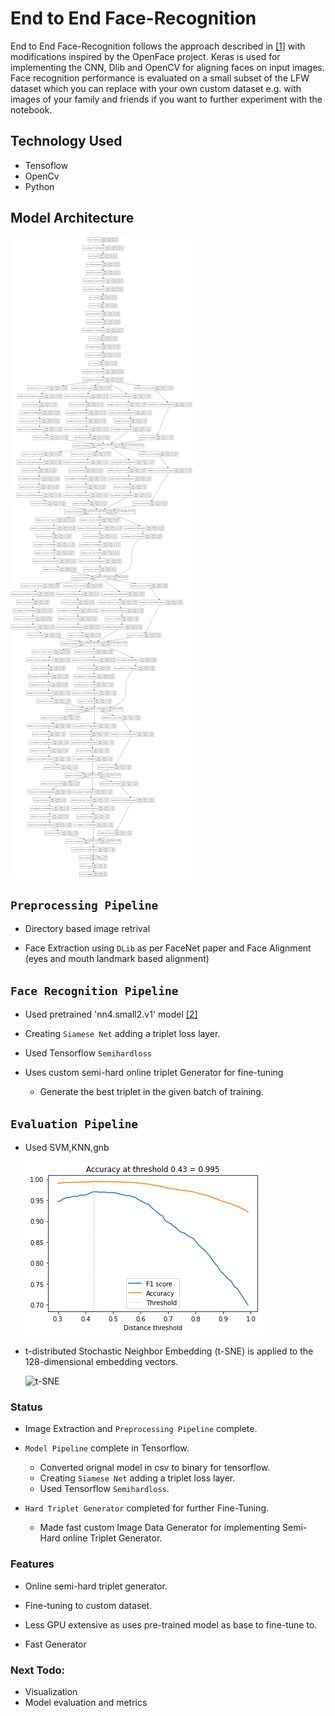 #  End to End Face-Recognition 

End to End Face-Recognition follows the approach described in [[1]](https://arxiv.org/abs/1503.03832) with modifications inspired by the OpenFace project. Keras is used for implementing the CNN, Dlib and OpenCV for aligning faces on input images. Face recognition performance is evaluated on a small subset of the LFW dataset which you can replace with your own custom dataset e.g. with images of your family and friends if you want to further experiment with the notebook. 

## Technology Used

 - Tensoflow
 - OpenCv
 - Python

##  Model Architecture
  ![model](FaceNet/media/model.png)
 
## `Preprocessing Pipeline`

  - Directory based image retrival
  
  - Face Extraction using `DLib` as per FaceNet paper and Face Alignment (eyes and mouth landmark based alignment)
  
## `Face Recognition Pipeline` 

  - Used pretrained 'nn4.small2.v1' model [[2]](https://cmusatyalab.github.io/openface/models-and-accuracies/#model-definitions)
  
  - Creating `Siamese Net` adding a triplet loss layer.
  
  - Used Tensorflow `Semihardloss`
  
  - Uses custom semi-hard online triplet Generator for fine-tuning
  
    - Generate the best triplet in the given batch of training.
   
 
## `Evaluation Pipeline` 

  - Used SVM,KNN,gnb
  
    ![Distance Threshold](FaceNet/media/distance_thresh.png)
    
  - t-distributed Stochastic Neighbor Embedding (t-SNE) is applied to the 128-dimensional embedding vectors.
  
    ![t-SNE](FaceNet/media/t_SNE.png)
  
  
###  Status

- Image Extraction and `Preprocessing Pipeline` complete.
 
- `Model Pipeline` complete in Tensorflow.
  - Converted orignal model in csv to binary for tensorflow.
  - Creating `Siamese Net` adding a triplet loss layer.
  - Used Tensorflow `Semihardloss`.
  
- `Hard Triplet Generator` completed for further Fine-Tuning.
  - Made fast custom Image Data Generator for implementing Semi-Hard online 
    Triplet Generator.
    
### Features

- Online semi-hard triplet generator.

- Fine-tuning to custom dataset.

- Less GPU extensive as uses pre-trained model as base to fine-tune to.

- Fast Generator


### Next Todo:

- Visualization
- Model evaluation and metrics

